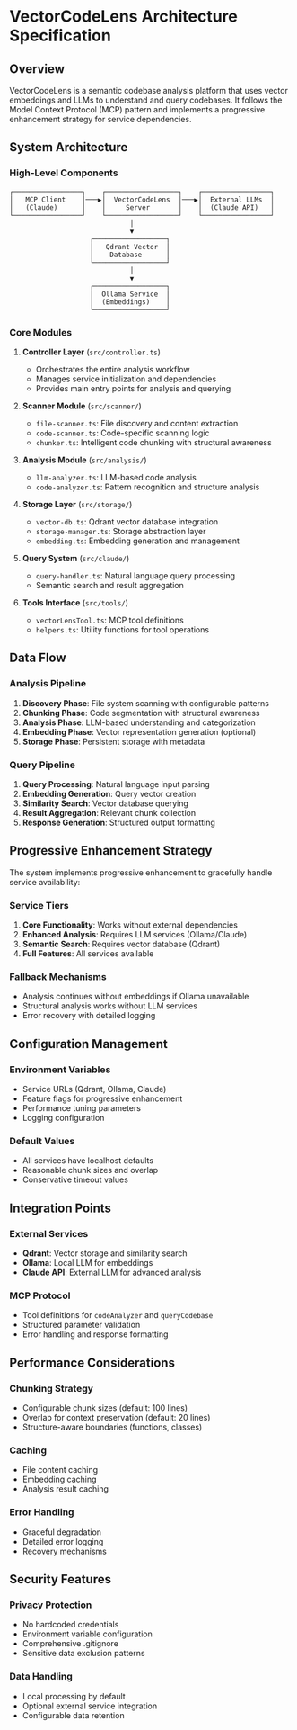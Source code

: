 # VectorCodeLens Architecture Specification

## Overview
VectorCodeLens is a semantic codebase analysis platform that uses vector embeddings and LLMs to understand and query codebases. It follows the Model Context Protocol (MCP) pattern and implements a progressive enhancement strategy for service dependencies.

## System Architecture

### High-Level Components

```
┌─────────────────┐    ┌──────────────────┐    ┌─────────────────┐
│   MCP Client    │───▶│  VectorCodeLens  │───▶│  External LLMs  │
│   (Claude)      │    │     Server       │    │  (Claude API)   │
└─────────────────┘    └──────────────────┘    └─────────────────┘
                              │
                              ▼
                    ┌──────────────────┐
                    │   Qdrant Vector  │
                    │    Database      │
                    └──────────────────┘
                              │
                              ▼
                    ┌──────────────────┐
                    │  Ollama Service  │
                    │  (Embeddings)    │
                    └──────────────────┘
```

### Core Modules

1. **Controller Layer** (`src/controller.ts`)
   - Orchestrates the entire analysis workflow
   - Manages service initialization and dependencies
   - Provides main entry points for analysis and querying

2. **Scanner Module** (`src/scanner/`)
   - `file-scanner.ts`: File discovery and content extraction
   - `code-scanner.ts`: Code-specific scanning logic
   - `chunker.ts`: Intelligent code chunking with structural awareness

3. **Analysis Module** (`src/analysis/`)
   - `llm-analyzer.ts`: LLM-based code analysis
   - `code-analyzer.ts`: Pattern recognition and structure analysis

4. **Storage Layer** (`src/storage/`)
   - `vector-db.ts`: Qdrant vector database integration
   - `storage-manager.ts`: Storage abstraction layer
   - `embedding.ts`: Embedding generation and management

5. **Query System** (`src/claude/`)
   - `query-handler.ts`: Natural language query processing
   - Semantic search and result aggregation

6. **Tools Interface** (`src/tools/`)
   - `vectorLensTool.ts`: MCP tool definitions
   - `helpers.ts`: Utility functions for tool operations

## Data Flow

### Analysis Pipeline
1. **Discovery Phase**: File system scanning with configurable patterns
2. **Chunking Phase**: Code segmentation with structural awareness
3. **Analysis Phase**: LLM-based understanding and categorization
4. **Embedding Phase**: Vector representation generation (optional)
5. **Storage Phase**: Persistent storage with metadata

### Query Pipeline
1. **Query Processing**: Natural language input parsing
2. **Embedding Generation**: Query vector creation
3. **Similarity Search**: Vector database querying
4. **Result Aggregation**: Relevant chunk collection
5. **Response Generation**: Structured output formatting

## Progressive Enhancement Strategy

The system implements progressive enhancement to gracefully handle service availability:

### Service Tiers
1. **Core Functionality**: Works without external dependencies
2. **Enhanced Analysis**: Requires LLM services (Ollama/Claude)
3. **Semantic Search**: Requires vector database (Qdrant)
4. **Full Features**: All services available

### Fallback Mechanisms
- Analysis continues without embeddings if Ollama unavailable
- Structural analysis works without LLM services
- Error recovery with detailed logging

## Configuration Management

### Environment Variables
- Service URLs (Qdrant, Ollama, Claude)
- Feature flags for progressive enhancement
- Performance tuning parameters
- Logging configuration

### Default Values
- All services have localhost defaults
- Reasonable chunk sizes and overlap
- Conservative timeout values

## Integration Points

### External Services
- **Qdrant**: Vector storage and similarity search
- **Ollama**: Local LLM for embeddings
- **Claude API**: External LLM for advanced analysis

### MCP Protocol
- Tool definitions for `codeAnalyzer` and `queryCodebase`
- Structured parameter validation
- Error handling and response formatting

## Performance Considerations

### Chunking Strategy
- Configurable chunk sizes (default: 100 lines)
- Overlap for context preservation (default: 20 lines)
- Structure-aware boundaries (functions, classes)

### Caching
- File content caching
- Embedding caching
- Analysis result caching

### Error Handling
- Graceful degradation
- Detailed error logging
- Recovery mechanisms

## Security Features

### Privacy Protection
- No hardcoded credentials
- Environment variable configuration
- Comprehensive .gitignore
- Sensitive data exclusion patterns

### Data Handling
- Local processing by default
- Optional external service integration
- Configurable data retention